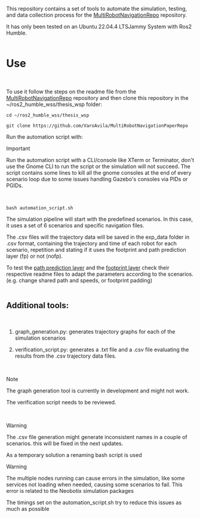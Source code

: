 This repository contains a set of tools to automate the simulation, testing, and data collection process for the [MultiRobotNavigationRepo](https://github.com/VaroAvila/MultiRobotNavigationThesisRepo) repository.

It has only been tested on an Ubuntu 22.04.4 LTSJammy System with Ros2 Humble. 
<br>
<br>

# Use

<br>

To use it follow the steps on the readme file from the [MultiRobotNavigationRepo](https://github.com/VaroAvila/MultiRobotNavigationThesisRepo) repository and then clone this repository in the ~/ros2_humble_wss/thesis_wsp folder:

```
cd ~/ros2_humble_wss/thesis_wsp

git clone https://github.com/VaroAvila/MultiRobotNavigationPaperRepo
```

Run the automation script with:

> [!IMPORTANT]
> Run the automation script with a CLI/console like XTerm or Terminator, don't use the Gnome CLI to run the script or the simulation will not succeed. The script contains some lines to kill all the gnome consoles at the end of every scenario loop due to some issues handling Gazebo's consoles via PIDs or PGIDs.
<br>


```
bash automation_script.sh
```

The simulation pipeline will start with the predefined scenarios. In this case, it uses a set of 6 scenarios and specific navigation files.

The .csv files will the trajectory data will be saved in the exp_data folder in .csv format, containing the trajectory and time of each robot for each scenario, repetition and stating if it uses the footprint and path prediction layer (fp) or not (nofp). 

To test the [path prediction layer](https://github.com/VaroAvila/path_prediction_costmap_layer) and the [footprint layer](https://github.com/VaroAvila/footprint_costmap_layer) check their respective readme files to adapt the parameters according to the scenarios. (e.g. change shared path and speeds, or footprint padding)
<br>
<br>
## Additional tools:
<br>

1. graph_generation.py: generates trajectory graphs for each of the simulation scenarios

2. verification_script.py: generates a .txt file and a .csv file evaluating the results from the .csv trajectory data files. 
<br>

> [!NOTE]
> The graph generation tool is currently in development and might not work.
> 
> The verification script needs to be reviewed.
<br>

> [!WARNING]
> The .csv file generation might generate inconsistent names in a couple of scenarios. this will be fixed in the next updates.
> 
> As a temporary solution a renaming bash script is used

> [!WARNING]
> The multiple nodes running can cause errors in the simulation, like some services not loading when needed, causing some scenarios to fail. This error is related to the Neobotix simulation packages
> 
> The timings set on the automation_script.sh try to reduce this issues as much as possible 
